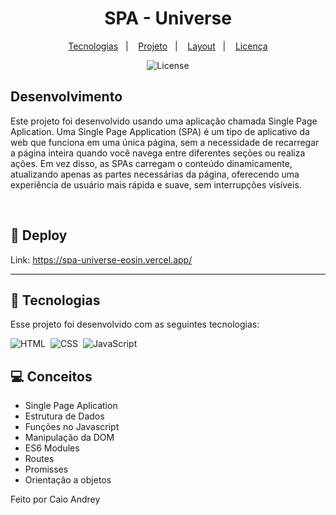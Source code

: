 <h1 align="center"> SPA - Universe </h1>

<p align="center">
  <a href="#-tecnologias">Tecnologias</a>&nbsp;&nbsp;&nbsp;|&nbsp;&nbsp;&nbsp;
  <a href="#-projeto">Projeto</a>&nbsp;&nbsp;&nbsp;|&nbsp;&nbsp;&nbsp;
  <a href="#-layout">Layout</a>&nbsp;&nbsp;&nbsp;|&nbsp;&nbsp;&nbsp;
  <a href="#memo-licença">Licença</a>
</p>

<p align="center">
  <img alt="License" src="https://img.shields.io/static/v1?label=license&message=MIT&color=49AA26&labelColor=000000">
</p>

<p align="center">

## Desenvolvimento
Este projeto foi desenvolvido usando uma aplicação chamada Single Page Aplication. Uma Single Page Application (SPA) é um tipo de aplicativo da web que funciona em uma única página, sem a necessidade de recarregar a página inteira quando você navega entre diferentes seções ou realiza ações. Em vez disso, as SPAs carregam o conteúdo dinamicamente, atualizando apenas as partes necessárias da página, oferecendo uma experiência de usuário mais rápida e suave, sem interrupções visíveis.

<br>

## 🔖 Deploy

Link: https://spa-universe-eosin.vercel.app/

---

## 🚀 Tecnologias

Esse projeto foi desenvolvido com as seguintes tecnologias:

![HTML](https://img.shields.io/badge/-HTML-05122A?style=flat&logo=HTML5)&nbsp;
![CSS](https://img.shields.io/badge/-CSS-05122A?style=flat&logo=CSS3&logoColor=1572B6)&nbsp;
![JavaScript](https://img.shields.io/badge/-JavaScript-05122A?style=flat&logo=javascript)&nbsp;

## 💻 Conceitos

- Single Page Aplication
- Estrutura de Dados
- Funções no Javascript
- Manipulação da DOM
- ES6 Modules
- Routes
- Promisses
- Orientação a objetos




Feito por Caio Andrey
